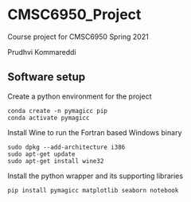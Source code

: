 # CMSC6950_Project
Course project for CMSC6950 Spring 2021

Prudhvi Kommareddi

## Software setup

Create a python environment for the project
```
conda create -n pymagicc pip
conda activate pymagicc
```

Install Wine to run the Fortran based Windows binary
```
sudo dpkg --add-architecture i386
sudo apt-get update
sudo apt-get install wine32
```

Install the python wrapper and its supporting libraries
```
pip install pymagicc matplotlib seaborn notebook
```

